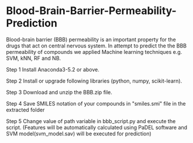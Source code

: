 # Blood-Brain-Barrier-Permeability-Prediction
Blood-brain barrier (BBB) permeability is an important property for the drugs that act on central nervous system. In attempt to predict the the BBB permeability of compounds we applied Machine learning techniques e.g. SVM, kNN, RF and NB. 

Step 1
Install Anaconda3-5.2 or above.

Step 2
Install or upgrade following libraries (python, numpy, scikit-learn).

Step 3
Download and unzip the BBB.zip file. 

Step 4
Save SMILES notation of your compounds in "smiles.smi" file in the extracted folder

Step 5
Change value of path variable in bbb_script.py and execute the script.
(Features will be automatically calculated using PaDEL software and SVM model(svm_model.sav) will be executed for prediction)
